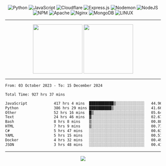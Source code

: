<div align="center">
  
![Python](https://img.shields.io/badge/python-3670A0?style=for-the-badge&logo=python&logoColor=ffdd54) ![JavaScript](https://img.shields.io/badge/javascript-%23323330.svg?style=for-the-badge&logo=javascript&logoColor=%23F7DF1E) ![Cloudflare](https://img.shields.io/badge/Cloudflare-F38020?style=for-the-badge&logo=Cloudflare&logoColor=white) ![Express.js](https://img.shields.io/badge/express.js-%23404d59.svg?style=for-the-badge&logo=express&logoColor=%2361DAFB) ![Nodemon](https://img.shields.io/badge/NODEMON-%23323330.svg?style=for-the-badge&logo=nodemon&logoColor=%BBDEAD) ![NodeJS](https://img.shields.io/badge/node.js-6DA55F?style=for-the-badge&logo=node.js&logoColor=white) ![NPM](https://img.shields.io/badge/NPM-%23CB3837.svg?style=for-the-badge&logo=npm&logoColor=white) ![Apache](https://img.shields.io/badge/apache-%23D42029.svg?style=for-the-badge&logo=apache&logoColor=white) ![Nginx](https://img.shields.io/badge/nginx-%23009639.svg?style=for-the-badge&logo=nginx&logoColor=white) ![MongoDB](https://img.shields.io/badge/MongoDB-%234ea94b.svg?style=for-the-badge&logo=mongodb&logoColor=white) ![LINUX](https://img.shields.io/badge/Linux-FCC624?style=for-the-badge&logo=linux&logoColor=black)

---


<img src="https://github-readme-streak-stats.herokuapp.com/?user=anotherrandomonline&theme=react" height="160"/>
  
<img src="https://github-readme-stats.vercel.app/api?username=anotherrandomonline&show_icons=true&include_all_commits=true&theme=react" height="160"/>
</div>

---

<!--START_SECTION:waka-->

```txt
From: 03 October 2023 - To: 15 December 2024

Total Time: 927 hrs 37 mins

JavaScript            417 hrs 4 mins  ███████████▒░░░░░░░░░░░░░   44.96 %
Python                386 hrs 29 mins ██████████▒░░░░░░░░░░░░░░   41.66 %
Other                 52 hrs 16 mins  █▒░░░░░░░░░░░░░░░░░░░░░░░   05.64 %
Text                  24 hrs 46 mins  ▓░░░░░░░░░░░░░░░░░░░░░░░░   02.67 %
Bash                  8 hrs 8 mins    ▒░░░░░░░░░░░░░░░░░░░░░░░░   00.88 %
HTML                  7 hrs 9 mins    ▒░░░░░░░░░░░░░░░░░░░░░░░░   00.77 %
C#                    5 hrs 47 mins   ░░░░░░░░░░░░░░░░░░░░░░░░░   00.63 %
YAML                  5 hrs 15 mins   ░░░░░░░░░░░░░░░░░░░░░░░░░   00.57 %
Docker                4 hrs 32 mins   ░░░░░░░░░░░░░░░░░░░░░░░░░   00.49 %
JSON                  3 hrs 48 mins   ░░░░░░░░░░░░░░░░░░░░░░░░░   00.41 %
```

<!--END_SECTION:waka-->

---

<div align="center">
  
![](https://github-profile-trophy.vercel.app/?username=anotherrandomonline&theme=darkhub&no-frame=true&no-bg=true&margin-w=4)

</div>
